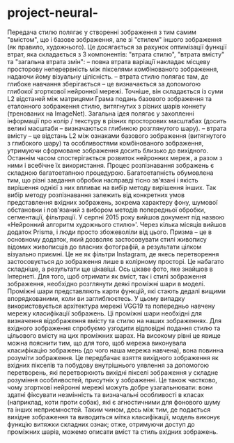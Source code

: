 # project-neural-
Передача стилю полягає у створенні зображення з тим самим "вмістом", що і базове зображення, але зі "стилем" іншого зображення (як правило, художнього). Це досягається за рахунок оптимізації функції втрат, яка складається з 3 компонентів: "втрата стилю", "втрата вмісту" та "загальна втрата змін":
– повна втрата варіації накладає місцеву просторову неперервність між пікселями комбінованого зображення, надаючи йому візуальну цілісність.
– втрата стилю полягає там, де глибоке навчання зберігається – це визначається за допомогою глибокої згорткової нейронної мережі. Точніше, він складається із суми L2 відстаней між матрицями Грама подань базового зображення та еталонного зображення стилю, витягнутих з різних шарів коннету (тренованих на ImageNet). Загальна ідея полягає у захопленні інформації про колір / текстуру в різних просторових масштабах (досить великі масштаби – визначаються глибиною розглянутого шару).
– втрата вмісту – це відстань L2 між ознаками базового зображення (витягнутого з глибокого шару) та особливостями комбінованого зображення, утримуючи сформоване зображення досить близько до вихідного.
Останнім часом спостерігається розвиток  нейронних мереж, а разом з ними і всебічне їх використання. Процес розпізнавання зображень є складною багатоетапною процедурою. Багатоетапність обумовлена тим, що різні завдання обробки насправді тісно зв'язані і якість вирішення однієї з них впливає на вибір методу вирішення інших. Так вибір методу розпізнавання залежить від конкретних умов представлення вхідних зображень, зокрема характеру фону, шумової обстановки і пов'язаний з вибором методів попередньої обробки, сегментації, фільтрації.
У серпні 2015 року вийшов документ під назвою «Нейронний алгоритм художнього стилю»'. Через кілька місяців вийшов додаток Prisma, і люди просто збожеволіли від цього. Призма – це в основному додаток, який дозволяє застосовувати стилі живопису відомих живописців до власних фотографій, а результати цілком візуально приємні. Це не як фільтри Instagram, де якесь перетворення застосовується до зображення лише в колірному просторі. Це набагато складніше, а результати ще цікавіші. Ось цікаве фото, яке знайшов в Інтернеті.
Для того, щоб отримати як вміст, так і стилі зображення зображення, необхідно розглянути деякі проміжні шари в моделі. Проміжні шари представляють карти функцій, які стають дедалі вищими впорядкованими, коли ви заглиблюєтесь. У цьому випадку використовується архітектура мережі VGG19 та попередньо навчену мережу класифікації зображень. Ці проміжні шари необхідні для визначення відображення вмісту та стилю на наших зображеннях. Для вхідного зображення спробуємо узгодити відповідні подання стилю та цільового вмісту на цих проміжних шарах.
На високому рівні це явище можна пояснити тим, що для того, щоб мережа виконувала класифікацію зображень (до чого наша мережа навчена), вона повинна розуміти зображення. Це передбачає взяття вихідного зображення як вхідних пікселів та побудову внутрішнього уявлення за допомогою перетворень, які перетворюють вихідні пікселі зображення у складне розуміння особливостей, присутніх у зображенні. Це також частково, чому згорткові нейронні мережі можуть добре узагальнювати: вони здатні фіксувати незмінність та визначальні особливості в класах (наприклад, коти проти собак), які є агностичними для фонового шуму та інших неприємностей. Таким чином, десь між тим, де подається вихідне зображення та виводиться мітка класифікації, модель виконує функцію витяжки складних ознак; отже, отримуючи доступ до проміжних шарів, можемо описати вміст та стиль вхідних зображень.
